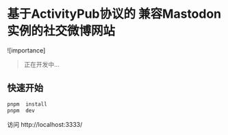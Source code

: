 # 基于ActivityPub协议的 兼容Mastodon实例的社交微博网站

![importance]
> 正在开发中...
 



##  快速开始
```bash
pnpm  install 
pnpm  dev
```
访问 http://localhost:3333/